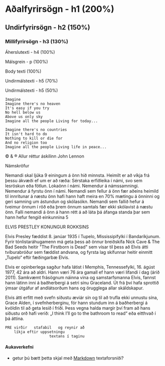 # Aðalfyrirsögn - h1 (200%)

## Undirfyrirsögn - h2 (150%)

### Millifyrirsögn - h3 (130%)

Áherslutexti - h4 (100%)

Málsgrein - p (100%) 

Body texti (100%)

Undirmálstexti - h5 (70%) 

Undirmálstexti - h5 (50%) 

    Imagine
    Imagine there's no heaven
    It's easy if you try
    No hell below us
    Above us only sky
    Imagine all the people Living for today...

    Imagine there's no countries
    It isn't hard to do
    Nothing to kill or die for
    And no religion too
    Imagine all the people Living life in peace...

© & ® Allur réttur áskilinn John Lennon

Námskröfur

Nemandi skal ljúka 9 einingum á önn hið minnsta. 
Heimilt er að víkja frá þessu ákvæði ef um er að ræða:
    Sérstaka erfiðleika í námi, svo sem lesröskun eða fötlun.
    Lokaönn í námi.
    Nemendur á námssamningi.
    Nemendur á fyrstu önn í námi.
Nemandi sem fellur á önn fær aðeins heimild til innritunar á næstu önn hafi hann haft meira en 70% mætingu á önninni og geri samning um ástundun og skólasókn.
Nemandi sem fallið hefur á tveimur önnum í röð eða þrem önnum samtals fær ekki skólavist á næstu önn.
Falli nemandi á önn á hann rétt á að láta þá áfanga standa þar sem hann hefur fengið einkunnina 5

ELVIS PRESTLEY KONUNGUR ROKKSINS

Elvis Presley fæddist 8. janúar 1935 í Tupelo, Mississipifylki í Bandaríkjunum. Fyrir tónlistaráhugamenn má geta þess að önnur breiðskífa Nick Cave & The Bad Seeds heitir "The Firstborn is Dead" sem vísar til þess að Elvis átti tvíburabróður sem fæddist andvana, og fyrsta lag skífunnar heitir einmitt „Tupelo“ eftir fæðingarbæ Elvis.

Elvis er opinberlega sagður hafa látist í Memphis, Tennessefylki, 16. ágúst 1977, 42 ára að aldri. Hann væri 76 ára gamall ef hann væri lifandi í dag (árið 2011). Samkvæmt frásögnum náinna vina og samstarfsmanna Elvis, fannst hann látinn inni á baðherbergi á setri sínu Graceland. Út frá því hafa sprottið ýmsar útgáfur af andlátsorðum hans og örugglega allar skáldskapur.

Elvis átti erfitt með svefn síðustu æviár sín og til að trufla ekki unnustu sína, Grace Alden, í svefnherberginu, fór hann stundum inn á baðherbergi á kvöldin til að geta lesið í friði. Þess vegna halda margir því fram að hans síðustu orð hafi verið: „I think I’ll go to the bathroom to read“ eða eitthvað í þá áttina.

    PRE virðir   stafabil   og reynir að 
        líkja eftir uppsetningu 
                        textans í taginu


#### Aukaverkefni 
* getur þú bætt þetta skjal með [Markdown](https://is.wikipedia.org/wiki/Markdown) textaforsniði?
